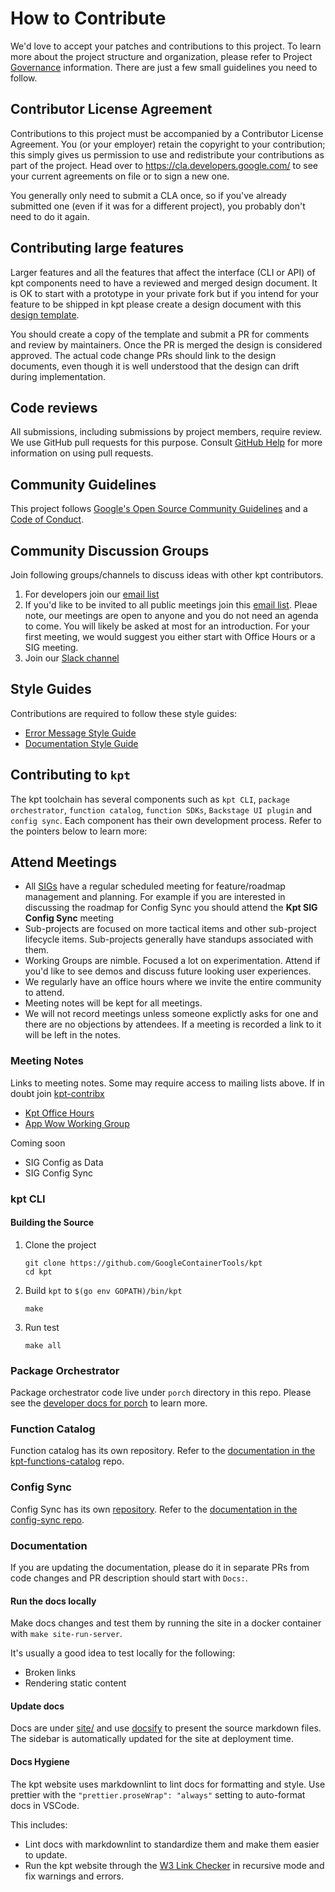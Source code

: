 # How to Contribute

We'd love to accept your patches and contributions to this project. To learn more about the project structure and organization, please refer to Project [Governance](governance.md) information. There are
just a few small guidelines you need to follow.

## Contributor License Agreement

Contributions to this project must be accompanied by a Contributor License
Agreement. You (or your employer) retain the copyright to your contribution;
this simply gives us permission to use and redistribute your contributions as
part of the project. Head over to <https://cla.developers.google.com/> to see
your current agreements on file or to sign a new one.

You generally only need to submit a CLA once, so if you've already submitted one
(even if it was for a different project), you probably don't need to do it
again.

## Contributing large features

Larger features and all the features that affect the interface (CLI or API) of
kpt components need to have a reviewed and merged design document.  It is OK to
start with a prototype in your private fork but if you intend for your feature
to be shipped in kpt please create a design document with this
[design template](/docs/design-docs/00-template.md).

You should create a copy of the template and submit a PR for comments and 
review by maintainers.  Once the PR is merged the design is considered approved.
The actual code change PRs should link to the design documents, even though it
is well understood that the design can drift during implementation.

## Code reviews

All submissions, including submissions by project members, require review. We
use GitHub pull requests for this purpose. Consult [GitHub Help] for more
information on using pull requests.

## Community Guidelines

This project follows [Google's Open Source Community Guidelines] and a [Code of
Conduct].

## Community Discussion Groups

Join following groups/channels to discuss ideas with other kpt contributors.

1. For developers join our [email list](https://groups.google.com/forum/?oldui=1#!forum/kpt-dev)
1. If you'd like to be invited to all public meetings join this [email list](https://groups.google.com/forum/?oldui=1#!forum/kpt-contribx). Pleae note, our meetings are open to anyone and you do not need an agenda to come. You will likely be asked at most for an introduction. For your first meeting, we would suggest you either start with Office Hours or a SIG meeting.
1. Join our [Slack channel](https://kubernetes.slack.com/channels/kpt)

## Style Guides

Contributions are required to follow these style guides:

- [Error Message Style Guide]
- [Documentation Style Guide]

## Contributing to `kpt`

The kpt toolchain has several components such as `kpt CLI`, `package orchestrator`,
`function catalog`, `function SDKs`, `Backstage UI plugin` and `config sync`. Each
component has their own development process.
Refer to the pointers below to learn more:

## Attend Meetings
* All [SIGs](governance.md) have a regular scheduled meeting for feature/roadmap management and planning. For example if you are interested in discussing the roadmap for Config Sync you should attend the **Kpt SIG Config Sync** meeting
* Sub-projects are focused on more tactical items and other sub-project lifecycle items. Sub-projects generally have standups associated with them.
* Working Groups are nimble. Focused a lot on experimentation. Attend if you'd like to see demos and discuss future looking user experiences.
* We regularly have an office hours where we invite the entire community to attend.
* Meeting notes will be kept for all meetings.
* We will not record meetings unless someone explictly asks for one and there are no objections by attendees. If a meeting is recorded a link to it will be left in the notes.

### Meeting Notes
Links to meeting notes. Some may require access to mailing lists above. If in doubt join [kpt-contribx](https://groups.google.com/forum/?oldui=1#!forum/kpt-contribx)

* [Kpt Office Hours](https://docs.google.com/document/d/1I5CJDk9xkDj1vvvwvZNgvaNusE2TanX0Iiy9G1oitz0/view)
* [App Wow Working Group](https://docs.google.com/document/d/1pHsmYjHr9XMwJ_fdJtPiodd8WSg5ilCLIrP_8KE-yKE/view)

Coming soon
* SIG Config as Data
* SIG Config Sync

### kpt CLI

#### Building the Source

1. Clone the project

   ```shell
   git clone https://github.com/GoogleContainerTools/kpt
   cd kpt
   ```

2. Build `kpt` to `$(go env GOPATH)/bin/kpt`

   ```shell
   make
   ```

3. Run test

   ```shell
   make all
   ```

### Package Orchestrator

Package orchestrator code live under `porch` directory in this repo. Please see the
[developer docs for porch](porch/docs/development.md) to learn more.

### Function Catalog

Function catalog has its own repository. Refer to the
[documentation in the kpt-functions-catalog](https://github.com/GoogleContainerTools/kpt-functions-catalog/blob/master/CONTRIBUTING.md)
repo.

### Config Sync

Config Sync has its own [repository](https://github.com/GoogleContainerTools/kpt-config-sync).
Refer to the [documentation in the config-sync repo](https://github.com/GoogleContainerTools/kpt-config-sync/blob/main/docs/contributing.md).

### Documentation

If you are updating the documentation, please do it in separate PRs from code
changes and PR description should start with `Docs:`.

#### Run the docs locally

Make docs changes and test them by running the site in a docker container with
`make site-run-server`.

It's usually a good idea to test locally for the following:

- Broken links
- Rendering static content

#### Update docs

Docs are under [site/] and use [docsify] to present the source markdown files.
The sidebar is automatically updated for the site at deployment time.

#### Docs Hygiene

The kpt website uses markdownlint to lint docs for formatting and style. Use
prettier with the `"prettier.proseWrap": "always"` setting to auto-format docs
in VSCode.

This includes:

- Lint docs with markdownlint to standardize them and make them easier to
  update.
- Run the kpt website through the [W3 Link Checker] in recursive mode and fix
  warnings and errors.

[error message style guide]: docs/style-guides/errors.md
[documentation style guide]: docs/style-guides/docs.md
[github help]: https://help.github.com/articles/about-pull-requests/
[google's open source community guidelines]:
  https://opensource.google.com/conduct/
[code of conduct]: CODE_OF_CONDUCT.md
[docsify]: https://docsify.js.org/
[site/]: site/
[w3 link checker]: https://validator.w3.org/checklink/
